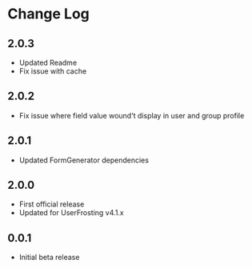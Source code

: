 # Change Log

## 2.0.3
- Updated Readme
- Fix issue with cache

## 2.0.2
- Fix issue where field value wound't display in user and group profile

## 2.0.1
- Updated FormGenerator dependencies

## 2.0.0
- First official release
- Updated for UserFrosting v4.1.x

## 0.0.1
- Initial beta release
